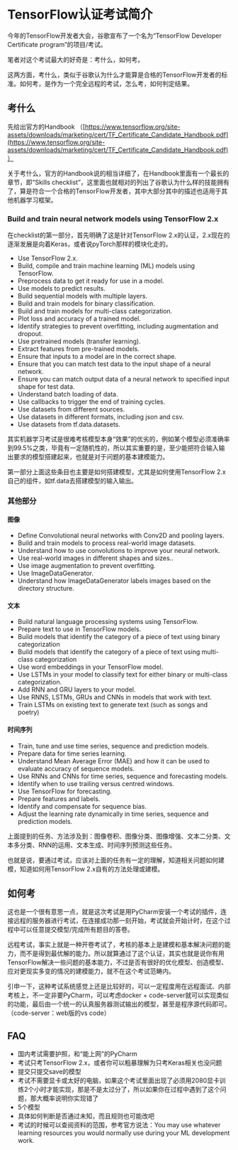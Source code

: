 # TensorFlow认证考试简介

今年的TensorFlow开发者大会，谷歌宣布了一个名为“TensorFlow Developer Certificate program”的项目/考试。

笔者对这个考试最大的好奇是：考什么，如何考。

这两方面，考什么，类似于谷歌认为什么才能算是合格的TensorFlow开发者的标准。如何考，是作为一个完全远程的考试，怎么考，如何判定结果。

## 考什么

先给出官方的Handbook （[https://www.tensorflow.org/site-assets/downloads/marketing/cert/TF_Certificate_Candidate_Handbook.pdf](https://www.tensorflow.org/site-assets/downloads/marketing/cert/TF_Certificate_Candidate_Handbook.pdf)）

关于考什么，官方的Handbook说的相当详细了，在Handbook里面有一个最长的章节，即“Skills checklist”，这里面也就相对的列出了谷歌认为什么样的技能拥有了，算是符合一个合格的TensorFlow开发者，其中大部分其中的描述也适用于其他机器学习框架。

### Build and train neural network models using TensorFlow 2.x

在checklist的第一部分，首先明确了这是针对TensorFlow 2.x的认证，2.x现在的逐渐发展是向着Keras，或者说pyTorch那样的模块化走的。

- Use TensorFlow 2.x.
- Build, compile and train machine learning (ML) models using TensorFlow.
- Preprocess data to get it ready for use in a model.
- Use models to predict results.
- Build sequential models with multiple layers.
- Build and train models for binary classification.
- Build and train models for multi-class categorization.
- Plot loss and accuracy of a trained model.
- Identify strategies to prevent overfitting, including augmentation and dropout.
- Use pretrained models (transfer learning).
- Extract features from pre-trained models.
- Ensure that inputs to a model are in the correct shape.
- Ensure that you can match test data to the input shape of a neural network.
- Ensure you can match output data of a neural network to specified input shape for test data.
- Understand batch loading of data.
- Use callbacks to trigger the end of training cycles.
- Use datasets from different sources.
- Use datasets in different formats, including json and csv.
- Use datasets from tf.data.datasets.

其实机器学习考试是很难考核模型本身“效果”的优劣的，例如某个模型必须准确率到99.5%之类，毕竟有一定随机性的，所以其实重要的是，至少能把符合输入输出要求的模型搭建起来，也就是对于问题的基本建模能力。

第一部分上面这些条目也主要是如何搭建模型，尤其是如何使用TensorFlow 2.x自己的组件，如tf.data去搭建模型的输入输出。

### 其他部分

#### 图像

- Define Convolutional neural networks with Conv2D and pooling layers.
- Build and train models to process real-world image datasets.
- Understand how to use convolutions to improve your neural network.
- Use real-world images in different shapes and sizes..
- Use image augmentation to prevent overfitting.
- Use ImageDataGenerator.
- Understand how ImageDataGenerator labels images based on the directory structure.

#### 文本

- Build natural language processing systems using TensorFlow.
- Prepare text to use in TensorFlow models.
- Build models that identify the category of a piece of text using binary categorization
- Build models that identify the category of a piece of text using multi-class categorization
- Use word embeddings in your TensorFlow model.
- Use LSTMs in your model to classify text for either binary or multi-class categorization.
- Add RNN and GRU layers to your model.
- Use RNNS, LSTMs, GRUs and CNNs in models that work with text.
- Train LSTMs on existing text to generate text (such as songs and poetry)

#### 时间序列

- Train, tune and use time series, sequence and prediction models.
- Prepare data for time series learning.
- Understand Mean Average Error (MAE) and how it can be used to evaluate accuracy of sequence models.
- Use RNNs and CNNs for time series, sequence and forecasting models.
- Identify when to use trailing versus centred windows.
- Use TensorFlow for forecasting.
- Prepare features and labels.
- Identify and compensate for sequence bias.
- Adjust the learning rate dynamically in time series, sequence and prediction models.

上面提到的任务、方法涉及到：图像卷积、图像分类、图像增强、文本二分类、文本多分类、RNN的运用、文本生成、时间序列预测这些任务。

也就是说，要通过考试，应该对上面的任务有一定的理解，知道相关问题如何建模，知道如何用TensorFlow 2.x自有的方法处理或建模。

## 如何考

这也是一个很有意思一点，就是这次考试是用PyCharm安装一个考试的插件，连接远程的服务器进行考试，在连接成功那一刻开始，考试就会开始计时，在这个过程中可以任意提交模型/完成所有题目的答卷。

远程考试，事实上就是一种开卷考试了，考核的基本上是建模和基本解决问题的能力，而不是得到最优解的能力。所以就算通过了这个认证，其实也就是说你有用TensorFlow解决一些问题的基本能力，不过是否有很好的优化模型、创造模型、应对更现实多变的情况的建模能力，就不在这个考试范畴内。

引申一下，这种考试系统感觉上还是比较好的，可以一定程度用在远程面试、内部考核上，不一定非要PyCharm，可以考虑docker + code-server就可以实现类似的功能，最后由一个统一的认真服务器测试输出的模型，甚至是程序源代码即可。（code-server：web版的vs code）

## FAQ

- 国内考试需要护照，和“能上网”的PyCharm
- 考试只考TensorFlow 2.x，或者你可以粗暴理解为只考Keras相关也没问题
- 提交只提交save的模型
- 考试不需要显卡或太好的电脑，如果这个考试里面出现了必须用2080显卡训练2个小时才能实现，那是不是太过分了，所以如果你在过程中遇到了这个问题，那大概率说明你实现错了
- 5个模型
- 具体如何判断是否通过未知，而且规则也可能改吧
- 考试的时候可以查阅资料的范围，参考官方说法：You may use whatever learning resources you would normally use during your ML development work.
